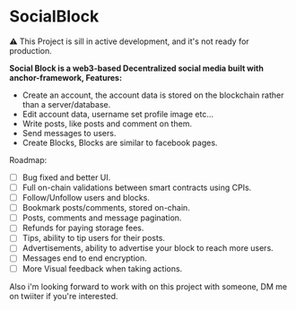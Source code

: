 # SocialBlock

⚠️ This Project is sill in active development, and it's not ready for production.

**Social Block is a web3-based Decentralized social media built with anchor-framework, Features:**

 - Create an account, the account data is stored on the blockchain rather than a server/database.
 - Edit account data, username set profile image etc...
 - Write posts, like posts and comment on them. 
 - Send messages to users.
 - Create Blocks, Blocks are similar to facebook pages.

Roadmap:

 - [ ] Bug fixed and better UI.
 - [ ] Full on-chain validations between smart contracts using CPIs.
 - [ ] Follow/Unfollow users and blocks.
 - [ ] Bookmark posts/comments, stored on-chain.
 - [ ] Posts, comments and message pagination.
 - [ ] Refunds for paying storage fees.
 - [ ] Tips, ability to tip users for their posts.
 - [ ] Advertisements, ability to advertise your block to reach more users.
 - [ ] Messages end to end encryption.
 - [ ] More Visual feedback when taking actions.

Also i'm looking forward to work with on this project with someone, DM me on twiiter if you're interested.

